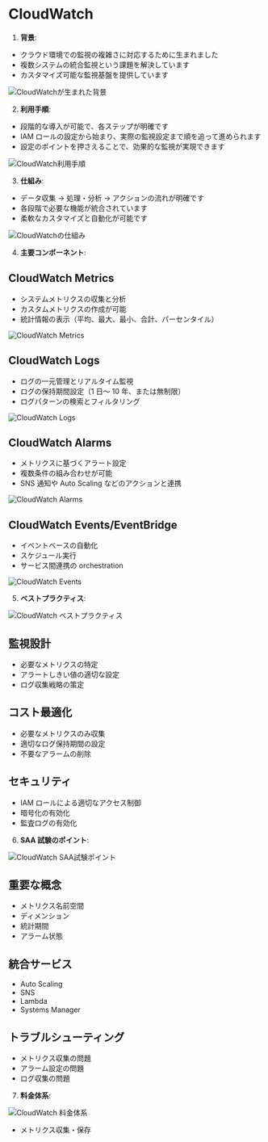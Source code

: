 # CloudWatch

1. **背景**:

- クラウド環境での監視の複雑さに対応するために生まれました
- 複数システムの統合監視という課題を解決しています
- カスタマイズ可能な監視基盤を提供しています

![CloudWatchが生まれた背景](/image/management-monitoring&governance/logging-monitoring/cloudwatch-background.svg)

2. **利用手順**:

- 段階的な導入が可能で、各ステップが明確です
- IAM ロールの設定から始まり、実際の監視設定まで順を追って進められます
- 設定のポイントを押さえることで、効果的な監視が実現できます

![CloudWatch利用手順](/image/management-monitoring&governance/logging-monitoring/cloudwatch-setup.svg)

3. **仕組み**:

- データ収集 → 処理・分析 → アクションの流れが明確です
- 各段階で必要な機能が統合されています
- 柔軟なカスタマイズと自動化が可能です

![CloudWatchの仕組み](/image/management-monitoring&governance/logging-monitoring/cloudwatch-architecture.svg)

4. **主要コンポーネント**:

## CloudWatch Metrics

- システムメトリクスの収集と分析
- カスタムメトリクスの作成が可能
- 統計情報の表示（平均、最大、最小、合計、パーセンタイル）

![CloudWatch Metrics](/image/management-monitoring&governance/logging-monitoring/cloudwatch-metrics.svg)

## CloudWatch Logs

- ログの一元管理とリアルタイム監視
- ログの保持期間設定（1 日～ 10 年、または無制限）
- ログパターンの検索とフィルタリング

![CloudWatch Logs](/image/management-monitoring&governance/logging-monitoring/cloudwatch-logs.svg)

## CloudWatch Alarms

- メトリクスに基づくアラート設定
- 複数条件の組み合わせが可能
- SNS 通知や Auto Scaling などのアクションと連携

![CloudWatch Alarms](/image/management-monitoring&governance/logging-monitoring/cloudwatch-alarms.svg)

## CloudWatch Events/EventBridge

- イベントベースの自動化
- スケジュール実行
- サービス間連携の orchestration

![CloudWatch Events](/image/management-monitoring&governance/logging-monitoring/cloudwatch-events.svg)

5. **ベストプラクティス**:

![CloudWatch ベストプラクティス](/image/management-monitoring&governance/logging-monitoring/cloudwatch-best-practices.svg)

## 監視設計

- 必要なメトリクスの特定
- アラートしきい値の適切な設定
- ログ収集戦略の策定

## コスト最適化

- 必要なメトリクスのみ収集
- 適切なログ保持期間の設定
- 不要なアラームの削除

## セキュリティ

- IAM ロールによる適切なアクセス制御
- 暗号化の有効化
- 監査ログの有効化

6. **SAA 試験のポイント**:

![CloudWatch SAA試験ポイント](/image/management-monitoring&governance/logging-monitoring/cloudwatch-saa-points.svg)

## 重要な概念

- メトリクス名前空間
- ディメンション
- 統計期間
- アラーム状態

## 統合サービス

- Auto Scaling
- SNS
- Lambda
- Systems Manager

## トラブルシューティング

- メトリクス収集の問題
- アラーム設定の問題
- ログ収集の問題

7. **料金体系**:

![CloudWatch 料金体系](/image/management-monitoring&governance/logging-monitoring/cloudwatch-pricing.svg)

- メトリクス収集・保存
